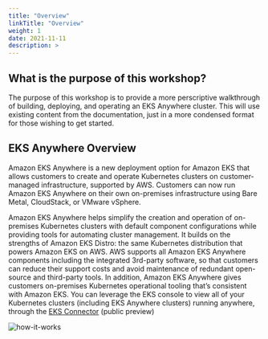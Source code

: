 ```yaml
---
title: "Overview"
linkTitle: "Overview"
weight: 1
date: 2021-11-11
description: >  
---
```


## What is the purpose of this workshop?

The purpose of this workshop is to provide a more perscriptive walkthrough of building, deploying, and operating an EKS Anywhere cluster. This will use existing content from the documentation, just in a more condensed format for those wishing to get started. 

## EKS Anywhere Overview

Amazon EKS Anywhere is a new deployment option for Amazon EKS that allows customers to create and operate Kubernetes clusters on customer-managed infrastructure, supported by AWS. Customers can now run Amazon EKS Anywhere on their own on-premises infrastructure using Bare Metal, CloudStack, or VMware vSphere.

Amazon EKS Anywhere helps simplify the creation and operation of on-premises Kubernetes clusters with default component configurations while providing tools for automating cluster management. It builds on the strengths of Amazon EKS Distro: the same Kubernetes distribution that powers Amazon EKS on AWS. AWS supports all Amazon EKS Anywhere components including the integrated 3rd-party software, so that customers can reduce their support costs and avoid maintenance of redundant open-source and third-party tools. In addition, Amazon EKS Anywhere gives customers on-premises Kubernetes operational tooling that’s consistent with Amazon EKS. You can leverage the EKS console to view all of your Kubernetes clusters (including EKS Anywhere clusters) running anywhere, through the [EKS Connector](https://docs.aws.amazon.com/eks/latest/userguide/aws-connector.html) (public preview)

![how-it-works](../images/how-it-works.png)
